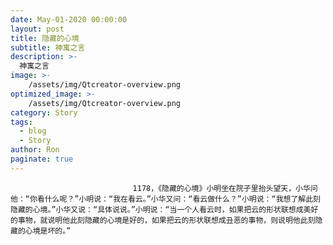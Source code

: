 ```yaml
---
date: May-01-2020 00:00:00
layout: post
title: 隐藏的心境
subtitle: 神寓之言
description: >-
  神寓之言
image: >-
    /assets/img/Qtcreator-overview.png
optimized_image: >-
    /assets/img/Qtcreator-overview.png
category: Story
tags:
  - blog
  - Story
author: Ron
paginate: true
---
```


							　　1178，《隐藏的心境》小明坐在院子里抬头望天，小华问他：“你看什么呢？”小明说：“我在看云。”小华又问：“看云做什么？”小明说：“我想了解此刻隐藏的心境。”小华又说：“具体说说。”小明说：“当一个人看云时，如果把云的形状联想成美好的事物，就说明他此刻隐藏的心境是好的，如果把云的形状联想成丑恶的事物，则说明他此刻隐藏的心境是坏的。”
							
							
						